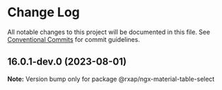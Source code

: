 # Change Log

All notable changes to this project will be documented in this file.
See [Conventional Commits](https://conventionalcommits.org) for commit guidelines.

## 16.0.1-dev.0 (2023-08-01)

**Note:** Version bump only for package @rxap/ngx-material-table-select
